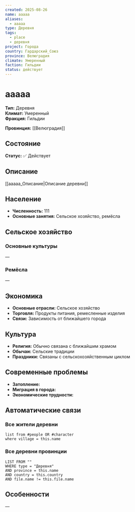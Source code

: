 ```yaml
---
created: 2025-08-26
name: ааааа
aliases:
  - ааааа
type: Деревня
tags:
  - place
  - деревня
project: Города
country: Гардарский_Союз
province: Велюградия
climate: Умеренный
faction: Гильдии
status: действует
---
```




# ааааа

**Тип:** Деревня  
**Климат:** Умеренный  
**Фракция:** Гильдии  

**Провинция:** [[Велюградия]]

## Состояние


**Статус:** ✅ Действует



## Описание
[[ааааа_Описание|Описание деревни]]


## Население
- **Численность:** 111
- **Основные занятия:** Сельское хозяйство, ремёсла

## Сельское хозяйство
### Основные культуры
—

### Ремёсла
—

## Экономика
- **Основные отрасли:** Сельское хозяйство
- **Торговля:** Продукты питания, ремесленные изделия
- **Связи:** Зависимость от ближайшего города

## Культура
- **Религия:** Обычно связана с ближайшим храмом
- **Обычаи:** Сельские традиции
- **Праздники:** Связаны с сельскохозяйственным циклом

## Современные проблемы
- **Затопление:** 
- **Миграция в города:** 
- **Экономические трудности:** 



## Автоматические связи

### Все жители деревни
```dataview
list from #people OR #character
where village = this.name
```

### Все деревни провинции
```dataview
LIST FROM ""
WHERE type = "Деревня" 
AND province = this.name
AND country = this.country 
AND file.name != this.file.name
```

## Особенности
—
